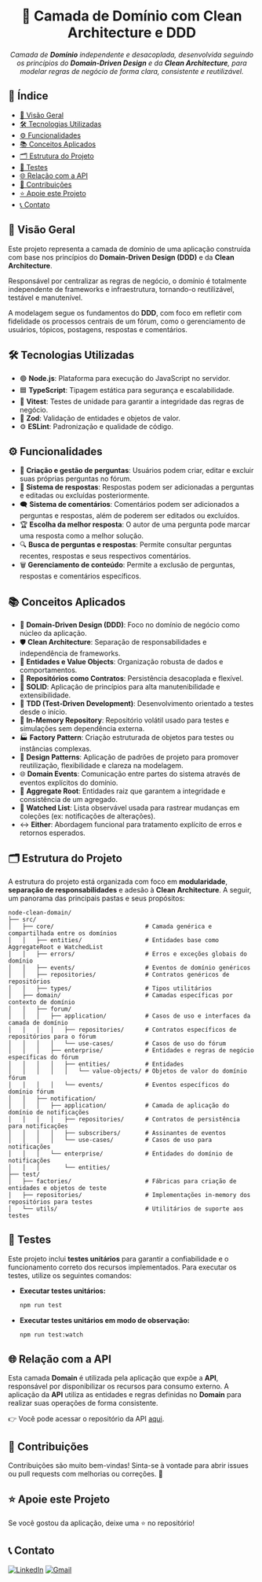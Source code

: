<h1 align="center">🧩 Camada de Domínio com Clean Architecture e DDD</h1>

<p align="center"><i>Camada de <b>Domínio</b> independente e desacoplada, desenvolvida seguindo os princípios do <b>Domain-Driven Design</b> e da <b>Clean Architecture</b>, para modelar regras de negócio de forma clara, consistente e reutilizável.</i></p>

## 📑 Índice

- [📖 Visão Geral](#-visão-geral)
- [🛠️ Tecnologias Utilizadas](#️-tecnologias-utilizadas)
- [⚙️ Funcionalidades](#️-funcionalidades)
- [📚 Conceitos Aplicados](#-conceitos-aplicados)
- [🗂️ Estrutura do Projeto](#️-estrutura-do-projeto)
- [🧪 Testes](#-testes)
- [🌐 Relação com a API](#-relação-com-a-api)
- [🤝 Contribuições](#-contribuições)
- [⭐ Apoie este Projeto](#-apoie-este-projeto)
- [📞 Contato](#-contato)

## 📖 Visão Geral

Este projeto representa a camada de domínio de uma aplicação construída com base nos princípios do **Domain-Driven Design (DDD)** e da **Clean Architecture**.

Responsável por centralizar as regras de negócio, o domínio é totalmente independente de frameworks e infraestrutura, tornando-o reutilizável, testável e manutenível.

A modelagem segue os fundamentos do **DDD**, com foco em refletir com fidelidade os processos centrais de um fórum, como o gerenciamento de usuários, tópicos, postagens, respostas e comentários.

## 🛠️ Tecnologias Utilizadas

- 🟢 **Node.js**: Plataforma para execução do JavaScript no servidor.
- 🟦 **TypeScript**: Tipagem estática para segurança e escalabilidade.
- 🧪 **Vitest**: Testes de unidade para garantir a integridade das regras de negócio.
- 🧩 **Zod**: Validação de entidades e objetos de valor.
- ⚙️ **ESLint**: Padronização e qualidade de código.

## ⚙️ Funcionalidades

- 📝 **Criação e gestão de perguntas**: Usuários podem criar, editar e excluir suas próprias perguntas no fórum.
- 💬 **Sistema de respostas**: Respostas podem ser adicionadas a perguntas e editadas ou excluídas posteriormente.
- 🗨️ **Sistema de comentários**: Comentários podem ser adicionados a perguntas e respostas, além de poderem ser editados ou excluídos.
- 🏆 **Escolha da melhor resposta**: O autor de uma pergunta pode marcar uma resposta como a melhor solução.
- 🔍 **Busca de perguntas e respostas**: Permite consultar perguntas recentes, respostas e seus respectivos comentários.
- 🗑️ **Gerenciamento de conteúdo**: Permite a exclusão de perguntas, respostas e comentários específicos.

## 📚 Conceitos Aplicados

- 🧩 **Domain-Driven Design (DDD)**: Foco no domínio de negócio como núcleo da aplicação.
- 🛡️ **Clean Architecture**: Separação de responsabilidades e independência de frameworks.
- 🧱 **Entidades e Value Objects**: Organização robusta de dados e comportamentos.
- 🧩 **Repositórios como Contratos**: Persistência desacoplada e flexível.
- 🧹 **SOLID**: Aplicação de princípios para alta manutenibilidade e extensibilidade.
- 🧪 **TDD (Test-Driven Development)**: Desenvolvimento orientado a testes desde o início.
- 🔄 **In-Memory Repository**: Repositório volátil usado para testes e simulações sem dependência externa.
- 🏭 **Factory Pattern**: Criação estruturada de objetos para testes ou instâncias complexas.
- 🧠 **Design Patterns**: Aplicação de padrões de projeto para promover reutilização, flexibilidade e clareza na modelagem.
- 🌐 **Domain Events**: Comunicação entre partes do sistema através de eventos explícitos do domínio.
- 🔗 **Aggregate Root**: Entidades raiz que garantem a integridade e consistência de um agregado.
- 📜 **Watched List**: Lista observável usada para rastrear mudanças em coleções (ex: notificações de alterações).
- ↔️ **Either**: Abordagem funcional para tratamento explícito de erros e retornos esperados.

## 🗂️ Estrutura do Projeto

A estrutura do projeto está organizada com foco em **modularidade**, **separação de responsabilidades** e adesão à **Clean Architecture**. A seguir, um panorama das principais pastas e seus propósitos:

```plaintext
node-clean-domain/
├── src/
│   ├── core/                          # Camada genérica e compartilhada entre os domínios
│   │   ├── entities/                  # Entidades base como AggregateRoot e WatchedList
│   │   ├── errors/                    # Erros e exceções globais do domínio
│   │   ├── events/                    # Eventos de domínio genéricos
│   │   ├── repositories/              # Contratos genéricos de repositórios
│   │   ├── types/                     # Tipos utilitários
│   ├── domain/                        # Camadas específicas por contexto de domínio
│   │   ├── forum/
│   │   │   ├── application/           # Casos de uso e interfaces da camada de domínio
│   │   │   │   ├── repositories/      # Contratos específicos de repositórios para o fórum
│   │   │   │   └── use-cases/         # Casos de uso do fórum
│   │   │   ├── enterprise/            # Entidades e regras de negócio específicas do fórum
│   │   │   │   ├── entities/          # Entidades
│   │   │   │   │   └── value-objects/ # Objetos de valor do domínio fórum
│   │   │   │   └── events/            # Eventos específicos do domínio fórum
│   │   ├── notification/
│   │   │   ├── application/           # Camada de aplicação do domínio de notificações
│   │   │   │   ├── repositories/      # Contratos de persistência para notificações
│   │   │   │   ├── subscribers/       # Assinantes de eventos
│   │   │   │   └── use-cases/         # Casos de uso para notificações
│   │   │   └── enterprise/            # Entidades do domínio de notificações
│   │   │       └── entities/
├── test/
│   ├── factories/                     # Fábricas para criação de entidades e objetos de teste
│   ├── repositories/                  # Implementações in-memory dos repositórios para testes
│   └── utils/                         # Utilitários de suporte aos testes
```

## 🧪 Testes

Este projeto inclui **testes unitários** para garantir a confiabilidade e o funcionamento correto dos recursos implementados. Para executar os testes, utilize os seguintes comandos:

- **Executar testes unitários:**

  ```bash
  npm run test
  ```

- **Executar testes unitários em modo de observação:**

  ```bash
  npm run test:watch
  ```

## 🌐 Relação com a API

Esta camada **Domain** é utilizada pela aplicação que expõe a **API**, responsável por disponibilizar os recursos para consumo externo.
A aplicação da **API** utiliza as entidades e regras definidas no **Domain** para realizar suas operações de forma consistente.

👉 Você pode acessar o repositório da API [aqui](https://github.com/joschonarth/nest-clean-api).

## 🤝 Contribuições

Contribuições são muito bem-vindas! Sinta-se à vontade para abrir issues ou pull requests com melhorias ou correções. 🚀

## ⭐ Apoie este Projeto

Se você gostou da aplicação, deixe uma ⭐ no repositório!

## 📞 Contato

[![LinkedIn](https://img.shields.io/badge/LinkedIn-0077B5?style=for-the-badge&logo=linkedin&logoColor=white)](https://www.linkedin.com/in/joschonarth/)
[![Gmail](https://img.shields.io/badge/Gmail-D14836?style=for-the-badge&logo=gmail&logoColor=white)](mailto:joschonarth@gmail.com)
